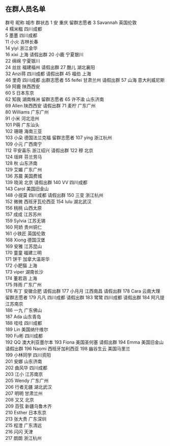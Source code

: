 ## 在群人员名单
群号	昵称	城市	群状态
1	安	重庆	留群志愿者
3	Savannah	英国伦敦	
4	糯米糍	四川成都	
5	墨墨	四川成都	
11	小火	吉林长春	
14	yiyi	浙江金华	
16	xixi	上海	请假出群
20	小鹿	宁夏银川	
22	绵绵	宁夏银川	
24	丝丝	福建福州	请假出群
27	酷儿	湖北襄阳	
32	Anzi蒋	四川成都	请假出群
45	福伯	上海	
46	里奇	四川成都	出群志愿者
55	feifei	甘肃兰州	请假出群
57	山海	意大利威尼斯	
59	阿鹿	陕西西安	
60	S	日本东京	
62	知我	湖南株洲	留群志愿者
65	许不渝	山东济南	
69	Allen	陕西西安	请假出群
71	麦柠	广东广州	
80	Williams	广东广州	
91	小米	河北沧州	
101	P萌	广东汕头	
102	珊珊	海南三亚	
103	小朵	德国法兰克福	留群志愿者
107	ying	浙江杭州	
109	小元	广西南宁	
112	平安喜乐	浙江绍兴	请假出群
122	穆	北京	
124	瑶姩	芬兰劳马	
128	秋	山东济南	
129	艾媚	广东广州	
136	苏晨	美国费城	
139	晓涴	北京	请假出群
140	VV	四川成都	
143	Carol	美国旧金山	
148	小提莫	四川成都	请假出群
150	三变	浙江杭州	
152	微微	西班牙瓦伦西亚	
154	lulu	湖北武汉	
156	桃桃	山西太原	
157	成成	江苏苏州	
159	Sylvia	江苏无锡	
160	阿娇	贵州铜仁	
161	小铁匠	英国伦敦	
168	Xiong	德国汉堡	
169	安雅	江苏昆山	
170	童童	福建三明	
171	饼干	加拿大温哥华	
172	小肥猫	上海	
173	viper	湖南长沙	
174	董若涵	上海	
175	阵雨	广东广州	
176	布丁	安徽合肥	请假出群
177	小月月	江西南昌	请假出群
178	Cara	云南大理	留群志愿者
179	凡凡	四川成都	请假出群
183	鹭鹭	四川成都	请假出群
184	阿凡提	江苏南京	
186	一九	广东佛山	
187	Ada	山东青岛	
188	哇哇	四川成都	
189	Lin	美国纳什维尔	
190	Fu彬	四川成都	
192	QQ	澳大利亚墨尔本	
193	Fiona	美国圣何塞	请假出群
194	Emma	美国旧金山	请假出群
196	Naomi	西班牙加利西亚	
198	幽谷生云	美国马里兰	
199	小林同学	四川资阳	
201	安娜	山东济南	
202	曲风华	四川成都	
203	江小	江苏南京	
205	Wendy	广东广州	
206	行者无疆	湖北武汉	
207	明明	甘肃兰州	
208	又又	北京	
209	百弦	新疆乌鲁木齐	
210	Esther	日本东京	
213	张大贵	广东深圳	
215	程澄	广东清远	
216	闪闪	天津	
217	朗朗	浙江杭州	


